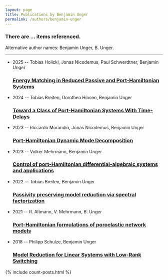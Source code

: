 ```yaml
---
layout: page
title: Publications by Benjamin Unger
permalink: /authors/benjamin-unger
---
```


<h3 id="number-posts">There are ... items referenced.</h3>
<p id='info-authors'>Alternative author names: Benjamin Unger, B. Unger.</p>
<hr />
<ul class="post-list">
<li><span class='post-meta'>2025 -- Tobias Holicki, Jonas Nicodemus, Paul Schwerdtner, Benjamin Unger</span><h3><a class='post-link' href="{{ site.baseurl }}/energy-matching-in-reduced-passive-and-port-hamiltonian-systems">Energy Matching in Reduced Passive and Port-Hamiltonian Systems</a></h3></li>
<li><span class='post-meta'>2024 -- Tobias Breiten, Dorothea Hinsen, Benjamin Unger</span><h3><a class='post-link' href="{{ site.baseurl }}/toward-a-class-of-port-hamiltonian-systems-with-time-delays">Toward a Class of Port-Hamiltonian Systems With Time-Delays</a></h3></li>
<li><span class='post-meta'>2023 -- Riccardo Morandin, Jonas Nicodemus, Benjamin Unger</span><h3><a class='post-link' href="{{ site.baseurl }}/port-hamiltonian-dynamic-mode-decomposition">Port-Hamiltonian Dynamic Mode Decomposition</a></h3></li>
<li><span class='post-meta'>2023 -- Volker Mehrmann, Benjamin Unger</span><h3><a class='post-link' href="{{ site.baseurl }}/control-of-port-hamiltonian-differential-algebraic-systems-and-applications">Control of port-Hamiltonian differential-algebraic systems and applications</a></h3></li>
<li><span class='post-meta'>2022 -- Tobias Breiten, Benjamin Unger</span><h3><a class='post-link' href="{{ site.baseurl }}/passivity-preserving-model-reduction-via-spectral-factorization">Passivity preserving model reduction via spectral factorization</a></h3></li>
<li><span class='post-meta'>2021 -- R. Altmann, V. Mehrmann, B. Unger</span><h3><a class='post-link' href="{{ site.baseurl }}/port-hamiltonian-formulations-of-poroelastic-network-models">Port-Hamiltonian formulations of poroelastic network models</a></h3></li>
<li><span class='post-meta'>2018 -- Philipp Schulze, Benjamin Unger</span><h3><a class='post-link' href="{{ site.baseurl }}/model-reduction-for-linear-systems-with-low-rank-switching">Model Reduction for Linear Systems with Low-Rank Switching</a></h3></li>

</ul>
{% include count-posts.html %}
